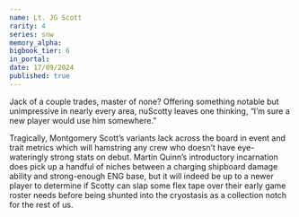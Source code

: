 ```yaml
---
name: Lt. JG Scott
rarity: 4
series: snw
memory_alpha:
bigbook_tier: 6
in_portal:
date: 17/09/2024
published: true
---
```


Jack of a couple trades, master of none? Offering something notable but unimpressive in nearly every area, nuScotty leaves one thinking, “I’m sure a new player would use him somewhere.”

Tragically, Montgomery Scott’s variants lack across the board in event and trait metrics which will hamstring any crew who doesn’t have eye-wateringly strong stats on debut. Martin Quinn’s introductory incarnation does pick up a handful of niches between a charging shipboard damage ability and strong-enough ENG base, but it will indeed be up to a newer player to determine if Scotty can slap some flex tape over their early game roster needs before being shunted into the cryostasis as a collection notch for the rest of us.
